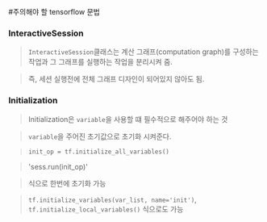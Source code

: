 #주의해야 할 tensorflow 문법

### InteractiveSession

>`InteractiveSession`클래스는  계산 그래프(computation graph)를 구성하는 작업과 그 그래프를 실행하는 작업을 분리시켜 줌.

> 즉, 세션 실행전에 전체 그래프 디자인이 되어있지 않아도 됨.


### Initialization

> Initialization은 `variable`을 사용할 떄 필수적으로 해주어야 하는 것

> `variable`을 주어진 초기값으로 초기화 시켜준다.

> `init_op = tf.initialize_all_variables()` 

> 'sess.run(init_op)'

> 식으로 한번에 초기화 가능

> `tf.initialize_variables(var_list, name='init')`, `tf.initialize_local_variables()` 식으로도 가능
